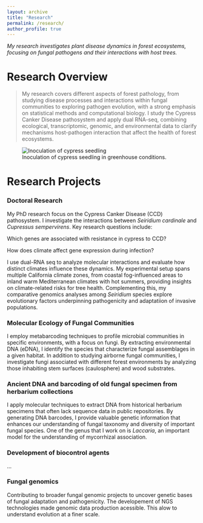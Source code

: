 ```yaml
---
layout: archive
title: "Research"
permalink: /research/
author_profile: true
---
```

_My research investigates plant disease dynamics in forest ecosystems, focusing on fungal pathogens and their interactions with host trees._

# Research Overview 

> My research covers different aspects of forest pathology, from studying disease processes and interactions within fungal communities to exploring pathogen evolution, with a strong emphasis on statistical methods and computational biology. I study the Cypress Canker Disease pathosystem and apply dual RNA-seq, combining ecological, transcriptomic, genomic, and environmental data to clarify mechanisms host-pathogen interaction that affect the health of forest ecosystems. 

<figure>
  <img src="/images/inoculation_1.jpg" alt="Inoculation of cypress seedling">
  <figcaption>Inoculation of cypress seedling in greenhouse conditions.</figcaption>
</figure>

# Research Projects

### Doctoral Research

My PhD research focus on the Cypress Canker Disease (CCD) pathosystem. I investigate the interactions between _Seiridium cardinale_ and _Cupressus sempervirens_. Key research questions include:

Which genes are associated with resistance in cypress to CCD?

How does climate affect gene expression during infection?

I use dual-RNA seq to analyze molecular interactions and evaluate how distinct climates influence these dynamics. My experimental setup spans multiple California climate zones, from coastal fog-influenced areas to inland warm Mediterranean climates with hot summers, providing insights on climate-related risks for tree health.
Complementing this, my comparative genomics analyses among _Seiridium_ species explore evolutionary factors underpinning pathogenicity and adaptatiion of invasive populations.

### Molecular Ecology of Fungal Communities

I employ metabarcoding techniques to profile microbial communities in specific environments, with a focus on fungi. By extracting environmental DNA (eDNA), I identify the species that characterize fungal assemblages in a given habitat. In addition to studying airborne fungal communities, I investigate fungi associated with different forest environments by analyzing those inhabiting stem surfaces (caulosphere) and wood substrates.

### Ancient DNA and barcoding of old fungal specimen from herbarium collections

I apply molecular techniques to extract DNA from historical herbarium specimens that often lack sequence data in public repositories. By generating DNA barcodes, I provide valuable genetic information that enhances our understanding of fungal taxonomy and diversity of important fungal species. One of the genus that I work on is _Laccaria_, an important model for the understanding of mycorrhizal association. 

### Development of biocontrol agents

... 

### Fungal genomics

Contributing to broader fungal genomic projects to uncover genetic bases of fungal adaptation and pathogenicity. The developement of NGS technologies made genomic data production acessible. This alow to understand evolution at a finer scale. 




